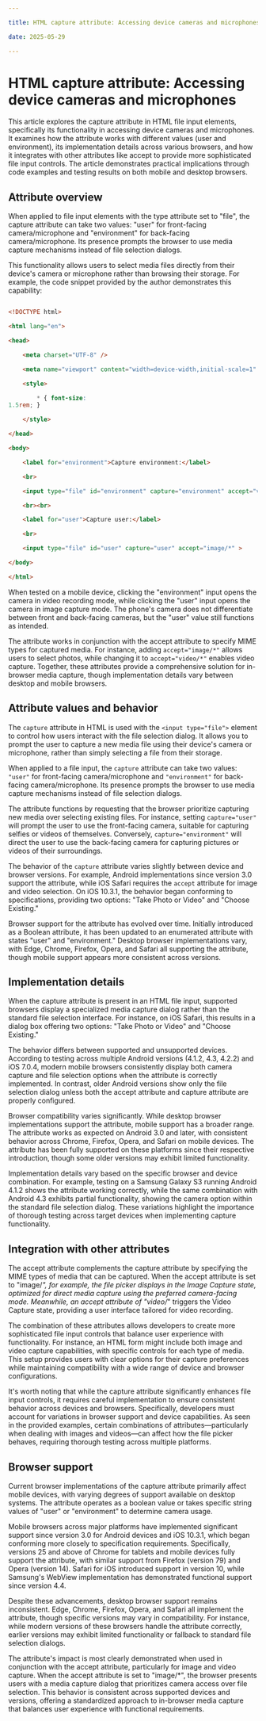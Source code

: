 ```yaml
---

title: HTML capture attribute: Accessing device cameras and microphones

date: 2025-05-29

---
```



# HTML capture attribute: Accessing device cameras and microphones

This article explores the capture attribute in HTML file input elements, specifically its functionality in accessing device cameras and microphones. It examines how the attribute works with different values (user and environment), its implementation details across various browsers, and how it integrates with other attributes like accept to provide more sophisticated file input controls. The article demonstrates practical implications through code examples and testing results on both mobile and desktop browsers.


## Attribute overview

When applied to file input elements with the type attribute set to "file", the capture attribute can take two values: "user" for front-facing camera/microphone and "environment" for back-facing camera/microphone. Its presence prompts the browser to use media capture mechanisms instead of file selection dialogs.

This functionality allows users to select media files directly from their device's camera or microphone rather than browsing their storage. For example, the code snippet provided by the author demonstrates this capability:

```html

<!DOCTYPE html>

<html lang="en">

<head>

    <meta charset="UTF-8" />

    <meta name="viewport" content="width=device-width,initial-scale=1" />

    <style>

        * { font-size: 
1.5rem; }

    </style>

</head>

<body>

    <label for="environment">Capture environment:</label>

    <br>

    <input type="file" id="environment" capture="environment" accept="video/*" >

    <br><br>

    <label for="user">Capture user:</label>

    <br>

    <input type="file" id="user" capture="user" accept="image/*" >

</body>

</html>

```

When tested on a mobile device, clicking the "environment" input opens the camera in video recording mode, while clicking the "user" input opens the camera in image capture mode. The phone's camera does not differentiate between front and back-facing cameras, but the "user" value still functions as intended.

The attribute works in conjunction with the accept attribute to specify MIME types for captured media. For instance, adding `accept="image/*"` allows users to select photos, while changing it to `accept="video/*"` enables video capture. Together, these attributes provide a comprehensive solution for in-browser media capture, though implementation details vary between desktop and mobile browsers.


## Attribute values and behavior

The `capture` attribute in HTML is used with the `<input type="file">` element to control how users interact with the file selection dialog. It allows you to prompt the user to capture a new media file using their device's camera or microphone, rather than simply selecting a file from their storage.

When applied to a file input, the `capture` attribute can take two values: `"user"` for front-facing camera/microphone and `"environment"` for back-facing camera/microphone. Its presence prompts the browser to use media capture mechanisms instead of file selection dialogs.

The attribute functions by requesting that the browser prioritize capturing new media over selecting existing files. For instance, setting `capture="user"` will prompt the user to use the front-facing camera, suitable for capturing selfies or videos of themselves. Conversely, `capture="environment"` will direct the user to use the back-facing camera for capturing pictures or videos of their surroundings.

The behavior of the `capture` attribute varies slightly between device and browser versions. For example, Android implementations since version 3.0 support the attribute, while iOS Safari requires the `accept` attribute for image and video selection. On iOS 10.3.1, the behavior began conforming to specifications, providing two options: "Take Photo or Video" and "Choose Existing."

Browser support for the attribute has evolved over time. Initially introduced as a Boolean attribute, it has been updated to an enumerated attribute with states "user" and "environment." Desktop browser implementations vary, with Edge, Chrome, Firefox, Opera, and Safari all supporting the attribute, though mobile support appears more consistent across versions.


## Implementation details

When the capture attribute is present in an HTML file input, supported browsers display a specialized media capture dialog rather than the standard file selection interface. For instance, on iOS Safari, this results in a dialog box offering two options: "Take Photo or Video" and "Choose Existing."

The behavior differs between supported and unsupported devices. According to testing across multiple Android versions (4.1.2, 4.3, 4.2.2) and iOS 7.0.4, modern mobile browsers consistently display both camera capture and file selection options when the attribute is correctly implemented. In contrast, older Android versions show only the file selection dialog unless both the accept attribute and capture attribute are properly configured.

Browser compatibility varies significantly. While desktop browser implementations support the attribute, mobile support has a broader range. The attribute works as expected on Android 3.0 and later, with consistent behavior across Chrome, Firefox, Opera, and Safari on mobile devices. The attribute has been fully supported on these platforms since their respective introduction, though some older versions may exhibit limited functionality.

Implementation details vary based on the specific browser and device combination. For example, testing on a Samsung Galaxy S3 running Android 4.1.2 shows the attribute working correctly, while the same combination with Android 4.3 exhibits partial functionality, showing the camera option within the standard file selection dialog. These variations highlight the importance of thorough testing across target devices when implementing capture functionality.


## Integration with other attributes

The accept attribute complements the capture attribute by specifying the MIME types of media that can be captured. When the accept attribute is set to "image/*", for example, the file picker displays in the Image Capture state, optimized for direct media capture using the preferred camera-facing mode. Meanwhile, an accept attribute of "video/*" triggers the Video Capture state, providing a user interface tailored for video recording.

The combination of these attributes allows developers to create more sophisticated file input controls that balance user experience with functionality. For instance, an HTML form might include both image and video capture capabilities, with specific controls for each type of media. This setup provides users with clear options for their capture preferences while maintaining compatibility with a wide range of device and browser configurations.

It's worth noting that while the capture attribute significantly enhances file input controls, it requires careful implementation to ensure consistent behavior across devices and browsers. Specifically, developers must account for variations in browser support and device capabilities. As seen in the provided examples, certain combinations of attributes—particularly when dealing with images and videos—can affect how the file picker behaves, requiring thorough testing across multiple platforms.


## Browser support

Current browser implementations of the capture attribute primarily affect mobile devices, with varying degrees of support available on desktop systems. The attribute operates as a boolean value or takes specific string values of "user" or "environment" to determine camera usage.

Mobile browsers across major platforms have implemented significant support since version 3.0 for Android devices and iOS 10.3.1, which began conforming more closely to specification requirements. Specifically, versions 25 and above of Chrome for tablets and mobile devices fully support the attribute, with similar support from Firefox (version 79) and Opera (version 14). Safari for iOS introduced support in version 10, while Samsung's WebView implementation has demonstrated functional support since version 4.4.

Despite these advancements, desktop browser support remains inconsistent. Edge, Chrome, Firefox, Opera, and Safari all implement the attribute, though specific versions may vary in compatibility. For instance, while modern versions of these browsers handle the attribute correctly, earlier versions may exhibit limited functionality or fallback to standard file selection dialogs.

The attribute's impact is most clearly demonstrated when used in conjunction with the accept attribute, particularly for image and video capture. When the accept attribute is set to "image/*", the browser presents users with a media capture dialog that prioritizes camera access over file selection. This behavior is consistent across supported devices and versions, offering a standardized approach to in-browser media capture that balances user experience with functional requirements.

